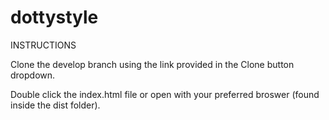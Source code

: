 # dottystyle

INSTRUCTIONS

Clone the develop branch using the link provided in the Clone button dropdown.

Double click the index.html file or open with your preferred broswer (found inside the dist folder).
